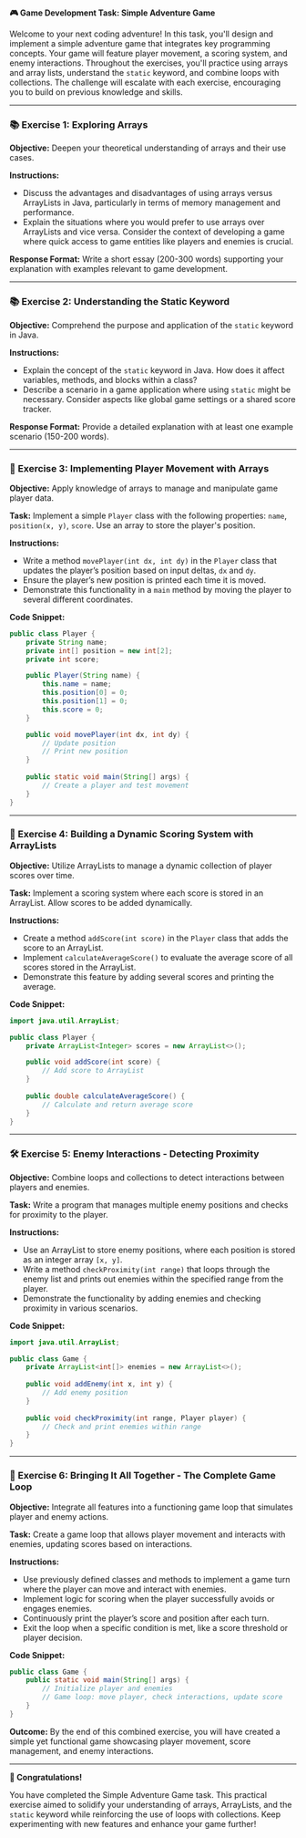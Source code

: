 **🎮 Game Development Task: Simple Adventure Game**

Welcome to your next coding adventure! In this task, you'll design and implement a simple adventure game that integrates key programming concepts. Your game will feature player movement, a scoring system, and enemy interactions. Throughout the exercises, you'll practice using arrays and array lists, understand the `static` keyword, and combine loops with collections. The challenge will escalate with each exercise, encouraging you to build on previous knowledge and skills.

---

### 📚 Exercise 1: Exploring Arrays

**Objective:** Deepen your theoretical understanding of arrays and their use cases.

**Instructions:**  
- Discuss the advantages and disadvantages of using arrays versus ArrayLists in Java, particularly in terms of memory management and performance.
- Explain the situations where you would prefer to use arrays over ArrayLists and vice versa. Consider the context of developing a game where quick access to game entities like players and enemies is crucial.
  
**Response Format:** Write a short essay (200-300 words) supporting your explanation with examples relevant to game development.

---

### 📚 Exercise 2: Understanding the Static Keyword

**Objective:** Comprehend the purpose and application of the `static` keyword in Java.

**Instructions:**  
- Explain the concept of the `static` keyword in Java. How does it affect variables, methods, and blocks within a class?
- Describe a scenario in a game application where using `static` might be necessary. Consider aspects like global game settings or a shared score tracker.

**Response Format:** Provide a detailed explanation with at least one example scenario (150-200 words).

---

### 🚀 Exercise 3: Implementing Player Movement with Arrays

**Objective:** Apply knowledge of arrays to manage and manipulate game player data.

**Task:** Implement a simple `Player` class with the following properties: `name`, `position(x, y)`, `score`. Use an array to store the player's position.

**Instructions:**  
- Write a method `movePlayer(int dx, int dy)` in the `Player` class that updates the player’s position based on input deltas, `dx` and `dy`.
- Ensure the player’s new position is printed each time it is moved.
- Demonstrate this functionality in a `main` method by moving the player to several different coordinates.

**Code Snippet:**
```java
public class Player {
    private String name;
    private int[] position = new int[2];
    private int score;

    public Player(String name) {
        this.name = name;
        this.position[0] = 0;
        this.position[1] = 0;
        this.score = 0;
    }

    public void movePlayer(int dx, int dy) {
        // Update position
        // Print new position
    }
    
    public static void main(String[] args) {
        // Create a player and test movement
    }
}
```

---

### 🚀 Exercise 4: Building a Dynamic Scoring System with ArrayLists

**Objective:** Utilize ArrayLists to manage a dynamic collection of player scores over time.

**Task:** Implement a scoring system where each score is stored in an ArrayList. Allow scores to be added dynamically.

**Instructions:**  
- Create a method `addScore(int score)` in the `Player` class that adds the score to an ArrayList.
- Implement `calculateAverageScore()` to evaluate the average score of all scores stored in the ArrayList.
- Demonstrate this feature by adding several scores and printing the average.

**Code Snippet:**
```java
import java.util.ArrayList;

public class Player {
    private ArrayList<Integer> scores = new ArrayList<>();

    public void addScore(int score) {
        // Add score to ArrayList
    }
    
    public double calculateAverageScore() {
        // Calculate and return average score
    }
}
```

---

### 🛠️ Exercise 5: Enemy Interactions - Detecting Proximity

**Objective:** Combine loops and collections to detect interactions between players and enemies.

**Task:** Write a program that manages multiple enemy positions and checks for proximity to the player.

**Instructions:**  
- Use an ArrayList to store enemy positions, where each position is stored as an integer array `[x, y]`.
- Write a method `checkProximity(int range)` that loops through the enemy list and prints out enemies within the specified range from the player.
- Demonstrate the functionality by adding enemies and checking proximity in various scenarios.

**Code Snippet:**
```java
import java.util.ArrayList;

public class Game {
    private ArrayList<int[]> enemies = new ArrayList<>();
    
    public void addEnemy(int x, int y) {
        // Add enemy position
    }
    
    public void checkProximity(int range, Player player) {
        // Check and print enemies within range
    }
}
```

---

### 🧩 Exercise 6: Bringing It All Together - The Complete Game Loop

**Objective:** Integrate all features into a functioning game loop that simulates player and enemy actions.

**Task:** Create a game loop that allows player movement and interacts with enemies, updating scores based on interactions.

**Instructions:**  
- Use previously defined classes and methods to implement a game turn where the player can move and interact with enemies.
- Implement logic for scoring when the player successfully avoids or engages enemies.
- Continuously print the player’s score and position after each turn.
- Exit the loop when a specific condition is met, like a score threshold or player decision.

**Code Snippet:**
```java
public class Game {
    public static void main(String[] args) {
        // Initialize player and enemies
        // Game loop: move player, check interactions, update score
    }
}
```

**Outcome:** By the end of this combined exercise, you will have created a simple yet functional game showcasing player movement, score management, and enemy interactions.

---

**🎉 Congratulations!**

You have completed the Simple Adventure Game task. This practical exercise aimed to solidify your understanding of arrays, ArrayLists, and the `static` keyword while reinforcing the use of loops with collections. Keep experimenting with new features and enhance your game further!